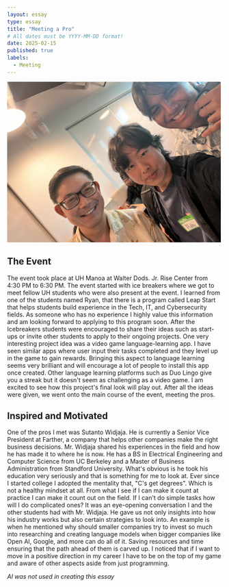 ```yaml
---
layout: essay
type: essay
title: "Meeting a Pro"
# All dates must be YYYY-MM-DD format!
date: 2025-02-15
published: true
labels:
  - Meeting
---
```


<img src="../img/TechMeetup.jpg" width="500">

## The Event

The event took place at UH Manoa at Walter Dods. Jr. Rise Center from 4:30 PM to 6:30 PM. The event started with ice breakers where we got to meet fellow UH students who were also present at the event. I learned from one of the students named Ryan, that there is a program called Leap Start that helps students build experience in the Tech, IT, and Cybersecurity fields. As someone who has no experience I highly value this information and am looking forward to applying to this program soon. After the Icebreakers students were encouraged to share their ideas such as start-ups or invite other students to apply to their ongoing projects. One very interesting project idea was a video game language-learning app. I have seen similar apps where user input their tasks completed and they level up in the game to gain rewards. Bringing this aspect to language learning seems very brilliant and will encourage a lot of people to install this app once created. Other language learning platforms such as Duo Lingo give you a streak but it doesn't seem as challenging as a video game. I am excited to see how this project's final look will play out. After all the ideas were given, we went onto the main course of the event, meeting the pros.

## Inspired and Motivated

One of the pros I met was Sutanto Widjaja. He is currently a Senior Vice President at Farther, a company that helps other companies make the right business decisions. Mr. Widjaja shared his experiences in the field and how he has made it to where he is now. He has a BS in Electrical Engineering and Computer Science from UC Berkeley and a Master of Business Administration from Standford University. What's obvious is he took his education very seriously and that is something for me to look at. Ever since I started college I adopted the mentality that, "C's get degrees". Which is not a healthy mindset at all. From what I see if I can make it count at practice I can make it count out on the field. If I can't do simple tasks how will I do complicated ones? It was an eye-opening conversation I and the other students had with Mr. Widjaja. He gave us not only insights into how his industry works but also certain strategies to look into. An example is when he mentioned why should smaller companies try to invest so much into researching and creating language models when bigger companies like Open AI, Google, and more can do all of it. Saving resources and time ensuring that the path ahead of them is carved up. I noticed that if I want to move in a positive direction in my career I have to be on the top of my game and aware of other aspects aside from just programming. 

*AI was not used in creating this essay*
